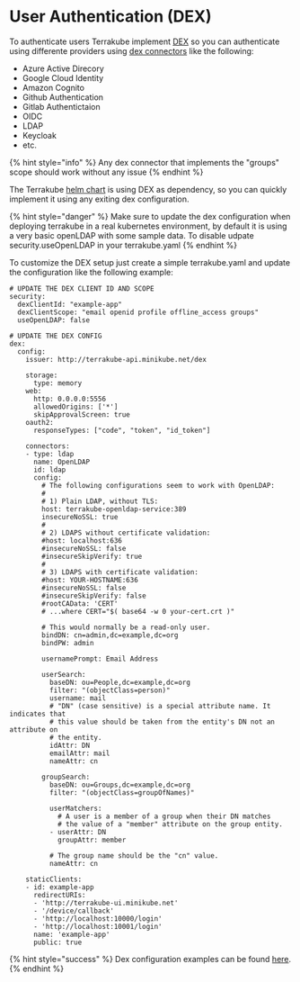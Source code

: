 # User Authentication (DEX)

To authenticate users Terrakube implement [DEX](https://dexidp.io/) so you can authenticate using differente providers using [dex connectors](https://dexidp.io/docs/connectors/) like the following:

* Azure Active Direcory
* Google Cloud Identity
* Amazon Cognito
* Github Authentication
* Gitlab Authentictaion
* OIDC
* LDAP
* Keycloak
* etc.

{% hint style="info" %}
Any dex connector that implements the "groups" scope should work without any issue
{% endhint %}

The Terrakube [helm chart](https://azbuilder.github.io/terrakube-helm-chart/) is using DEX as dependency, so you can quickly implement it using any exiting dex configuration.

{% hint style="danger" %}
Make sure to update the dex configuration when deploying terrakube in a real kubernetes environment, by default it is using a very basic openLDAP with some sample data. To disable udpate security.useOpenLDAP in your terrakube.yaml
{% endhint %}

To customize the DEX setup just create a simple terrakube.yaml and update the configuration like the following example:

```
# UPDATE THE DEX CLIENT ID AND SCOPE 
security:
  dexClientId: "example-app"
  dexClientScope: "email openid profile offline_access groups"
  useOpenLDAP: false
  
# UPDATE THE DEX CONFIG
dex:
  config:
    issuer: http://terrakube-api.minikube.net/dex

    storage:
      type: memory
    web:
      http: 0.0.0.0:5556
      allowedOrigins: ['*']
      skipApprovalScreen: true
    oauth2:
      responseTypes: ["code", "token", "id_token"] 

    connectors:
    - type: ldap
      name: OpenLDAP
      id: ldap
      config:
        # The following configurations seem to work with OpenLDAP:
        #
        # 1) Plain LDAP, without TLS:
        host: terrakube-openldap-service:389
        insecureNoSSL: true
        #
        # 2) LDAPS without certificate validation:
        #host: localhost:636
        #insecureNoSSL: false
        #insecureSkipVerify: true
        #
        # 3) LDAPS with certificate validation:
        #host: YOUR-HOSTNAME:636
        #insecureNoSSL: false
        #insecureSkipVerify: false
        #rootCAData: 'CERT'
        # ...where CERT="$( base64 -w 0 your-cert.crt )"

        # This would normally be a read-only user.
        bindDN: cn=admin,dc=example,dc=org
        bindPW: admin

        usernamePrompt: Email Address

        userSearch:
          baseDN: ou=People,dc=example,dc=org
          filter: "(objectClass=person)"
          username: mail
          # "DN" (case sensitive) is a special attribute name. It indicates that
          # this value should be taken from the entity's DN not an attribute on
          # the entity.
          idAttr: DN
          emailAttr: mail
          nameAttr: cn

        groupSearch:
          baseDN: ou=Groups,dc=example,dc=org
          filter: "(objectClass=groupOfNames)"

          userMatchers:
            # A user is a member of a group when their DN matches
            # the value of a "member" attribute on the group entity.
          - userAttr: DN
            groupAttr: member

          # The group name should be the "cn" value.
          nameAttr: cn

    staticClients:
    - id: example-app
      redirectURIs:
      - 'http://terrakube-ui.minikube.net'
      - '/device/callback'
      - 'http://localhost:10000/login'
      - 'http://localhost:10001/login'
      name: 'example-app'
      public: true
```

{% hint style="success" %}
Dex configuration examples can be found [here](https://dexidp.io/docs/connectors/).
{% endhint %}
